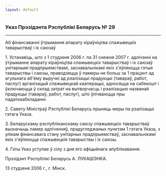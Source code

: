 ```yaml
---
layout: default
---
```


### Указ Прэзідэнта Рэспублікі Беларусь № 29

****

<span class="underline"></span>

Аб фінансаванні ўтрымання апарату кіраўніцтва спажывецкіх таварыстваў і
іх саюзаў

1\. Устанавіць, што з 1 студзеня 2006 г. па 31 снежня 2007 г. адлічэнні
на ўтрыманне апарату кіраўніцтва спажывецкіх таварыстваў і іх саюзаў
унітарнымі прадпрыемствамі, заснавальнікамі якіх з'яўляюцца гэтыя
таварыствы і саюзы, праводзяцца ў памеры не больш за 1 працэнт ад
агульнага аб'ёму выручкі ад рэалізацыі прадукцыі (тавараў, работ,
паслуг) арганізацый спажывецкай кааперацыі, адносяцца на сабекошт і
ўключаюцца ў склад затрат на вытворчасць і рэалізацыю названай
прадукцыі (тавараў, работ, паслуг), што ўлічваюцца пры
падаткаабкладанні.

2\. Савету Міністраў Рэспублікі Беларусь прыняць меры па рэалізацыі
гэтага Указа.

3\. Беларускаму рэспубліканскаму саюзу спажывецкіх таварыстваў вызначыць
памер адлічэнняў, прадугледжаных пунктам 1 гэтага Указа, з улікам
фінансавага стану унітарных прадпрыемстваў, заснавальнікамі якіх
з'яўляюцца спажывецкія таварыствы і іх саюзы.

4\. Гэты Указ уступае ў сілу з дня яго афіцыйнага апублікавання.

Прэзідэнт Рэспублікі Беларусь А. ЛУКАШЭНКА.

13 студзеня 2006 г., г. Мінск.
